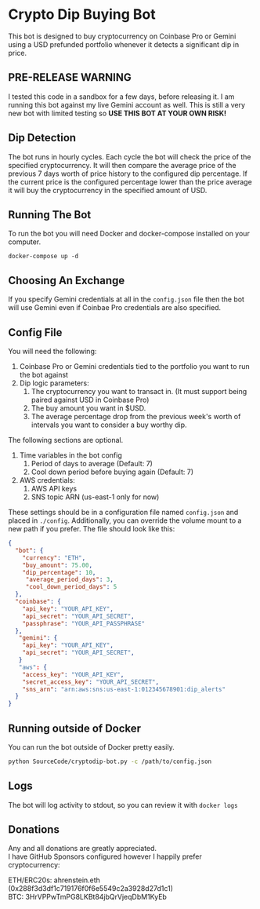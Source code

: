 Crypto Dip Buying Bot
=====================
This bot is designed to buy cryptocurrency on Coinbase Pro or Gemini using a USD prefunded portfolio whenever it detects a significant dip in price.

PRE-RELEASE WARNING
-------------------
I tested this code in a sandbox for a few days, before releasing it. I am running this bot against my live Gemini account as well.
This is still a very new bot with limited testing so **USE THIS BOT AT YOUR OWN RISK!**

Dip Detection
-------------
The bot runs in hourly cycles. Each cycle the bot will check the price of the specified cryptocurrency.
It will then compare the average price of the previous 7 days worth of price history to the configured dip percentage.
If the current price is the configured percentage lower than the price average it will buy the cryptocurrency in the
specified amount of USD.

Running The Bot
---------------
To run the bot you will need Docker and docker-compose installed on your computer.  

    docker-compose up -d

Choosing An Exchange
--------------------
If you specify Gemini credentials at all in the `config.json` file then the bot will use Gemini even if Coinbae Pro
credentials are also specified.

Config File
-----------
You will need the following:

1. Coinbase Pro or Gemini credentials tied to the portfolio you want to run the bot against
2. Dip logic parameters:
    1. The cryptocurrency you want to transact in. (It must support being paired against USD in Coinbase Pro)
    2. The buy amount you want in $USD.
    3. The average percentage drop from the previous week's worth of intervals you want to consider a buy worthy dip.

The following sections are optional.

1. Time variables in the bot config
   1. Period of days to average (Default: 7)
   2. Cool down period before buying again (Default: 7)
2. AWS credentials:
   1. AWS API keys
   2. SNS topic ARN (us-east-1 only for now)

These settings should be in a configuration file named `config.json` and placed in `./config`.
Additionally, you can override the volume mount to a new path if you prefer.
The file should look like this:

```json
{
  "bot": {
    "currency": "ETH",
    "buy_amount": 75.00,
    "dip_percentage": 10,
     "average_period_days": 3,
     "cool_down_period_days": 5
  },
  "coinbase": {
    "api_key": "YOUR_API_KEY",
    "api_secret": "YOUR_API_SECRET",
    "passphrase": "YOUR_API_PASSPHRASE"
  },
   "gemini": {
    "api_key": "YOUR_API_KEY",
    "api_secret": "YOUR_API_SECRET",
   }
   "aws": {
    "access_key": "YOUR_API_KEY",
    "secret_access_key": "YOUR_API_SECRET",
    "sns_arn": "arn:aws:sns:us-east-1:012345678901:dip_alerts"
  }
}
```

Running outside of Docker
-------------------------
You can run the bot outside of Docker pretty easily.

```bash
python SourceCode/cryptodip-bot.py -c /path/to/config.json
```

Logs
----
The bot will log activity to stdout, so you can review it with `docker logs`

Donations
---------
Any and all donations are greatly appreciated.  
I have GitHub Sponsors configured however I happily prefer cryptocurrency:

ETH/ERC20s: ahrenstein.eth (0x288f3d3df1c719176f0f6e5549c2a3928d27d1c1)  
BTC: 3HrVPPwTmPG8LKBt84jbQrVjeqDbM1KyEb
